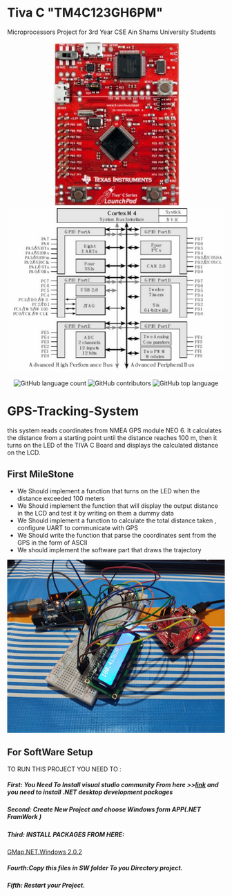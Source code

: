 # Tiva C "TM4C123GH6PM"
Microprocessors Project for 3rd Year CSE Ain Shams University Students 


<div align="center">
<img src="https://github.com/Salmasherif33/GPS-Tracking-System/blob/main/images/tiva.jpg" width="300" height="380" >   
<img src="https://github.com/Salmasherif33/GPS-Tracking-System/blob/main/images/conf.png" width="500" height="380" >  
<br>
  
  
![GitHub language count](https://img.shields.io/github/languages/count/Salmasherif33/GPS-Tracking-System?color=%2300&logo=GitHub)
![GitHub contributors](https://img.shields.io/github/contributors/Salmasherif33/GPS-Tracking-System?color=%2300&logo=GitHub)
![GitHub top language](https://img.shields.io/github/languages/top/Salmasherif33/GPS-Tracking-System?color=%2300)    
  
  
</div>  
  

# GPS-Tracking-System

this system reads coordinates from  NMEA GPS module NEO 6. It calculates the distance from a starting point until the distance reaches 100 m, then it turns on the LED of the TIVA C Board and displays the calculated distance on the LCD.

## First MileStone
- We Should implement a function that turns on the LED when the distance exceeded 100 meters
- We Should implement the function that will display the output distance in the LCD and test it by writing on them a dummy data
- We Should implement a function to calculate the total distance taken , configure UART to communicate with GPS
- We Should write the function that parse the coordinates sent from the GPS in the form of ASCII
- We should implement the software part that draws the trajectory  


<div align="center">
<img src="https://github.com/Salmasherif33/GPS-Tracking-System/blob/main/images/first_mile_stone.jpeg" width="650" height="400" >  
</div>

## For SoftWare Setup  

TO RUN THIS PROJECT YOU NEED TO :
##### First: You Need To Install visual studio community From here >>[link](https://visualstudio.microsoft.com/vs/community/) and you need to install .NET desktop development packages
##### Second: Create New Project and choose Windows form APP(.NET FramWork )
##### Third: INSTALL PACKAGES FROM HERE:
[GMap.NET.Windows 2.0.2](https://www.nuget.org/packages/GMap.NET.Windows/2.0.2?_src=template)
##### Fourth:Copy this files in SW folder To you Directory project.
##### Fifth: Restart your Project.
